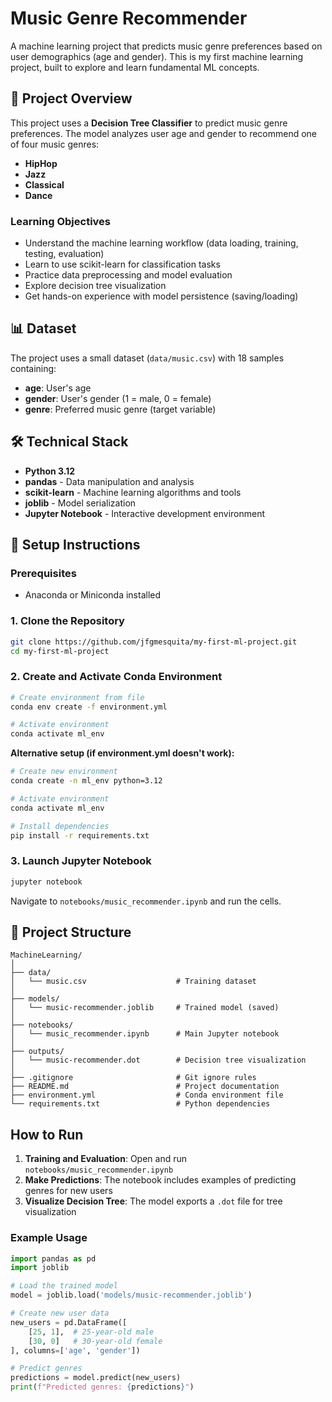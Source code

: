 # Music Genre Recommender

A machine learning project that predicts music genre preferences based on user demographics (age and gender). This is my first machine learning project, built to explore and learn fundamental ML concepts.

## 📖 Project Overview

This project uses a **Decision Tree Classifier** to predict music genre preferences. The model analyzes user age and gender to recommend one of four music genres:
- **HipHop**
- **Jazz** 
- **Classical**
- **Dance**

### Learning Objectives
- Understand the machine learning workflow (data loading, training, testing, evaluation)
- Learn to use scikit-learn for classification tasks
- Practice data preprocessing and model evaluation
- Explore decision tree visualization
- Get hands-on experience with model persistence (saving/loading)

## 📊 Dataset

The project uses a small dataset (`data/music.csv`) with 18 samples containing:
- **age**: User's age
- **gender**: User's gender (1 = male, 0 = female)
- **genre**: Preferred music genre (target variable)

## 🛠️ Technical Stack

- **Python 3.12**
- **pandas** - Data manipulation and analysis
- **scikit-learn** - Machine learning algorithms and tools
- **joblib** - Model serialization
- **Jupyter Notebook** - Interactive development environment

## 🚀 Setup Instructions

### Prerequisites
- Anaconda or Miniconda installed

### 1. Clone the Repository
```bash
git clone https://github.com/jfgmesquita/my-first-ml-project.git
cd my-first-ml-project
```

### 2. Create and Activate Conda Environment
```bash
# Create environment from file
conda env create -f environment.yml

# Activate environment
conda activate ml_env
```

**Alternative setup (if environment.yml doesn't work):**
```bash
# Create new environment
conda create -n ml_env python=3.12

# Activate environment
conda activate ml_env

# Install dependencies
pip install -r requirements.txt
```

### 3. Launch Jupyter Notebook
```bash
jupyter notebook
```

Navigate to `notebooks/music_recommender.ipynb` and run the cells.

## 📁 Project Structure

```
MachineLearning/
│
├── data/
│   └── music.csv                    # Training dataset
│
├── models/
│   └── music-recommender.joblib     # Trained model (saved)
│
├── notebooks/
│   └── music_recommender.ipynb      # Main Jupyter notebook
│
├── outputs/
│   └── music-recommender.dot        # Decision tree visualization
│
├── .gitignore                       # Git ignore rules
├── README.md                        # Project documentation
├── environment.yml                  # Conda environment file
└── requirements.txt                 # Python dependencies
```

## How to Run

1. **Training and Evaluation**: Open and run `notebooks/music_recommender.ipynb`
2. **Make Predictions**: The notebook includes examples of predicting genres for new users
3. **Visualize Decision Tree**: The model exports a `.dot` file for tree visualization

### Example Usage
```python
import pandas as pd
import joblib

# Load the trained model
model = joblib.load('models/music-recommender.joblib')

# Create new user data
new_users = pd.DataFrame([
    [25, 1],  # 25-year-old male
    [30, 0]   # 30-year-old female
], columns=['age', 'gender'])

# Predict genres
predictions = model.predict(new_users)
print(f"Predicted genres: {predictions}")
```
